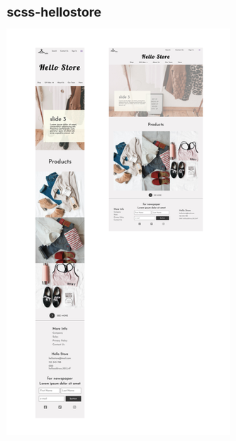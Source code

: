 # scss-hellostore
![image](https://github.com/barpa00/scss-hellostore/blob/main/Frame%201.jpg?raw=true)
